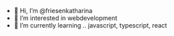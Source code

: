- 👋 Hi, I’m @friesenkatharina
- 👀 I’m interested in webdevelopment 
- 🌱 I’m currently learning .. javascript, typescript, react



<!---
friesenkatharina/friesenkatharina is a ✨ special ✨ repository because its `README.md` (this file) appears on your GitHub profile.
You can click the Preview link to take a look at your changes.
--->
